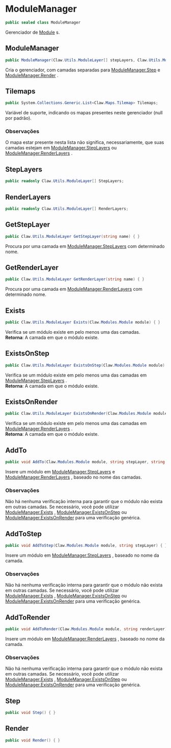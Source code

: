 # ModuleManager
```csharp
public sealed class ModuleManager
```
Gerenciador de [Module](/Claw/Modules/Module.md#Module) s.<br />
## ModuleManager
```csharp
public ModuleManager(Claw.Utils.ModuleLayer[] stepLayers, Claw.Utils.ModuleLayer[] renderLayers) { }
```
Cria o gerenciador, com camadas separadas para [ModuleManager.Step](/Claw/Utils/ModuleManager.md#Step) e [ModuleManager.Render](/Claw/Utils/ModuleManager.md#Render) .<br />
## Tilemaps
```csharp
public System.Collections.Generic.List<Claw.Maps.Tilemap> Tilemaps;
```
Variável de suporte, indicando os mapas presentes neste gerenciador (null por padrão).<br />
### Observações
O mapa estar presente nesta lista não significa, necessariamente, que suas camadas estejam em [ModuleManager.StepLayers](/Claw/Utils/ModuleManager.md#StepLayers) ou [ModuleManager.RenderLayers](/Claw/Utils/ModuleManager.md#RenderLayers) .<br />
## StepLayers
```csharp
public readonly Claw.Utils.ModuleLayer[] StepLayers;
```
## RenderLayers
```csharp
public readonly Claw.Utils.ModuleLayer[] RenderLayers;
```
## GetStepLayer
```csharp
public Claw.Utils.ModuleLayer GetStepLayer(string name) { }
```
Procura por uma camada em [ModuleManager.StepLayers](/Claw/Utils/ModuleManager.md#StepLayers) com determinado nome.<br />
## GetRenderLayer
```csharp
public Claw.Utils.ModuleLayer GetRenderLayer(string name) { }
```
Procura por uma camada em [ModuleManager.RenderLayers](/Claw/Utils/ModuleManager.md#RenderLayers) com determinado nome.<br />
## Exists
```csharp
public Claw.Utils.ModuleLayer Exists(Claw.Modules.Module module) { }
```
Verifica se um módulo existe em pelo menos uma das camadas.<br />
**Retorna**: A camada em que o módulo existe.<br />
## ExistsOnStep
```csharp
public Claw.Utils.ModuleLayer ExistsOnStep(Claw.Modules.Module module) { }
```
Verifica se um módulo existe em pelo menos uma das camadas em [ModuleManager.StepLayers](/Claw/Utils/ModuleManager.md#StepLayers) .<br />
**Retorna**: A camada em que o módulo existe.<br />
## ExistsOnRender
```csharp
public Claw.Utils.ModuleLayer ExistsOnRender(Claw.Modules.Module module) { }
```
Verifica se um módulo existe em pelo menos uma das camadas em [ModuleManager.RenderLayers](/Claw/Utils/ModuleManager.md#RenderLayers) .<br />
**Retorna**: A camada em que o módulo existe.<br />
## AddTo
```csharp
public void AddTo(Claw.Modules.Module module, string stepLayer, string renderLayer) { }
```
Insere um módulo em [ModuleManager.StepLayers](/Claw/Utils/ModuleManager.md#StepLayers) e [ModuleManager.RenderLayers](/Claw/Utils/ModuleManager.md#RenderLayers) , baseado no nome das camadas.<br />
### Observações
Não há nenhuma verificação interna para garantir que o módulo não exista em outras camadas.
            Se necessário, você pode utilizar [ModuleManager.Exists](/Claw/Utils/ModuleManager.md#Exists) , [ModuleManager.ExistsOnStep](/Claw/Utils/ModuleManager.md#ExistsOnStep) ou [ModuleManager.ExistsOnRender](/Claw/Utils/ModuleManager.md#ExistsOnRender) para uma verificação genérica.<br />
## AddToStep
```csharp
public void AddToStep(Claw.Modules.Module module, string stepLayer) { }
```
Insere um módulo em [ModuleManager.StepLayers](/Claw/Utils/ModuleManager.md#StepLayers) , baseado no nome da camada.<br />
### Observações
Não há nenhuma verificação interna para garantir que o módulo não exista em outras camadas.
            Se necessário, você pode utilizar [ModuleManager.Exists](/Claw/Utils/ModuleManager.md#Exists) , [ModuleManager.ExistsOnStep](/Claw/Utils/ModuleManager.md#ExistsOnStep) ou [ModuleManager.ExistsOnRender](/Claw/Utils/ModuleManager.md#ExistsOnRender) para uma verificação genérica.<br />
## AddToRender
```csharp
public void AddToRender(Claw.Modules.Module module, string renderLayer) { }
```
Insere um módulo em [ModuleManager.RenderLayers](/Claw/Utils/ModuleManager.md#RenderLayers) , baseado no nome da camada.<br />
### Observações
Não há nenhuma verificação interna para garantir que o módulo não exista em outras camadas.
            Se necessário, você pode utilizar [ModuleManager.Exists](/Claw/Utils/ModuleManager.md#Exists) , [ModuleManager.ExistsOnStep](/Claw/Utils/ModuleManager.md#ExistsOnStep) ou [ModuleManager.ExistsOnRender](/Claw/Utils/ModuleManager.md#ExistsOnRender) para uma verificação genérica.<br />
## Step
```csharp
public void Step() { }
```
## Render
```csharp
public void Render() { }
```
